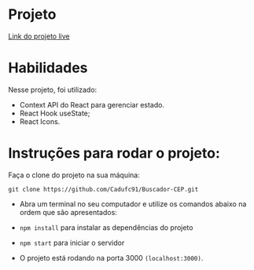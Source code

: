 # Projeto
[Link do projeto live](https://buscador-cep-chi.vercel.app/)

# Habilidades
Nesse projeto, foi utilizado:

- Context API do React para gerenciar estado.
- React Hook useState;
- React Icons.

# Instruções para rodar o projeto:
Faça o clone do projeto na sua máquina:

 `git clone https://github.com/Cadufc91/Buscador-CEP.git`

- Abra um terminal no seu computador e utilize os comandos abaixo na ordem que são apresentados:

- `npm install` para instalar as dependências do projeto

- `npm start` para iniciar o servidor

- O projeto está rodando na porta 3000 `(localhost:3000)`.
